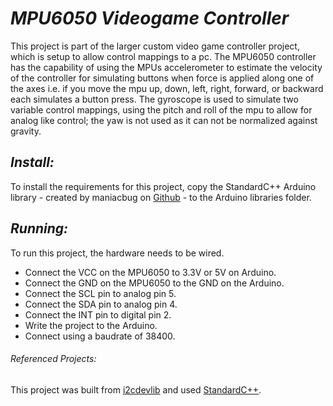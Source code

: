 # *MPU6050 Videogame Controller*

This project is part of the larger custom video game controller project, which is setup to allow control mappings to a pc. The MPU6050 controller has the capability of using the MPUs accelerometer to estimate the velocity of the controller for simulating buttons when force is applied along one of the axes i.e. if you move the mpu up, down, left, right, forward, or backward each simulates a button press. The gyroscope is used to simulate two variable control mappings, using the pitch and roll of the mpu to allow for analog like control; the yaw is not used as it can not be normalized against gravity.

## *Install:*

To install the requirements for this project, copy the StandardC++ Arduino library - created by maniacbug on [Github](https://github.com/maniacbug/StandardCplusplus) - to the Arduino libraries folder.

## *Running:*

To run this project, the hardware needs to be wired.
- Connect the VCC on the MPU6050 to 3.3V or 5V on Arduino.
- Connect the GND on the MPU6050 to the GND on the Arduino.
- Connect the SCL pin to analog pin 5.
- Connect the SDA pin to analog pin 4.
- Connect the INT pin to digital pin 2.
- Write the project to the Arduino.
- Connect using a baudrate of 38400.

###### *Referenced Projects:*

This project was built from [i2cdevlib](https://github.com/jrowberg/i2cdevlib) and used [StandardC++](https://github.com/maniacbug/StandardCplusplus).
